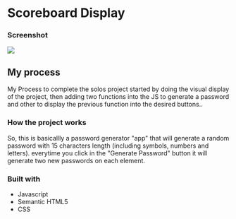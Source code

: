 # Scoreboard Display

### Screenshot

![](images/print.png)

## My process

My Process to complete the solos project started by doing the visual display of the project, then adding two functions into the JS to generate a password and other to display the previous function into the desired buttons..
 

### How the project works

So, this is basicallly a password generator "app" that will generate a random password with 15 characters length (including symbols, numbers and letters).
everytime you click in the "Generate Password" button it will generate two new passwords on each element.

### Built with

- Javascript
- Semantic HTML5
- CSS

